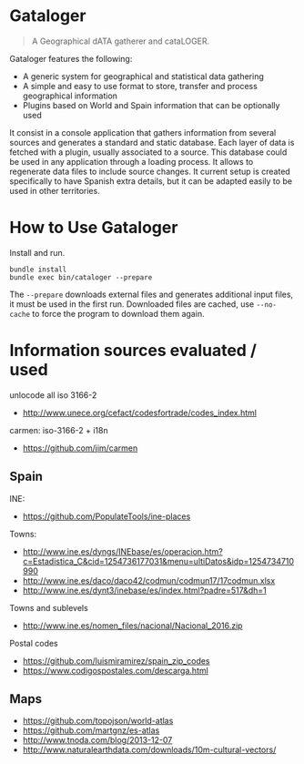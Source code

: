 # Gataloger
> A Geographical dATA gatherer and cataLOGER. 

Gataloger features the following:

* A generic system for geographical and statistical data gathering
* A simple and easy to use format to store, transfer and process geographical information
* Plugins based on World and Spain information that can be optionally used

It consist in a console application that gathers information from several sources and generates a standard and static database. Each layer of data is fetched with a plugin, usually associated to a source. This database could be used in any application through a loading process. It allows to regenerate data files to include source changes.
It current setup is created specifically to have Spanish extra details, but it can be adapted easily to be used in other territories.

# How to Use Gataloger
Install and run.

    bundle install
    bundle exec bin/cataloger --prepare
  
The ```--prepare``` downloads external files and generates additional input files, it must be used in the first run. Downloaded files are cached, use ```--no-cache``` to force the program to download them again.

# Information sources evaluated / used

unlocode all iso 3166-2
- http://www.unece.org/cefact/codesfortrade/codes_index.html

carmen: iso-3166-2 + i18n
- https://github.com/jim/carmen

## Spain
INE:
- https://github.com/PopulateTools/ine-places

Towns:
- http://www.ine.es/dyngs/INEbase/es/operacion.htm?c=Estadistica_C&cid=1254736177031&menu=ultiDatos&idp=1254734710990
 - http://www.ine.es/daco/daco42/codmun/codmun17/17codmun.xlsx
- http://www.ine.es/dynt3/inebase/es/index.html?padre=517&dh=1

Towns and sublevels
- http://www.ine.es/nomen_files/nacional/Nacional_2016.zip

Postal codes
- https://github.com/luismiramirez/spain_zip_codes
- https://www.codigospostales.com/descarga.html

## Maps
- https://github.com/topojson/world-atlas
- https://github.com/martgnz/es-atlas
- http://www.tnoda.com/blog/2013-12-07
- http://www.naturalearthdata.com/downloads/10m-cultural-vectors/
